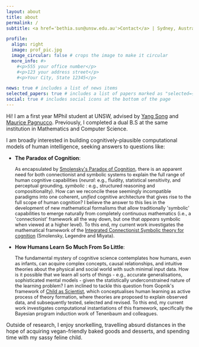 ```yaml
---
layout: about
title: about
permalink: /
subtitle: <a href='bethia.sun@unsw.edu.au'>Contact</a> | Sydney, Australia

profile:
  align: right
  image: prof_pic.jpg
  image_circular: false # crops the image to make it circular
  more_info: #>
    #<p>555 your office number</p>
    #<p>123 your address street</p>
    #<p>Your City, State 12345</p>

news: true # includes a list of news items
selected_papers: true # includes a list of papers marked as "selected={true}"
social: true # includes social icons at the bottom of the page
---
```


Hi! I am a first year MPhil student at UNSW, advised by [Yang Song](https://cgi.cse.unsw.edu.au/~ysong/) and [Maurice Pagnucco](https://cgi.cse.unsw.edu.au/~morri/). Previously, I completed a dual B.S at the same institution in Mathematics and Computer Science.

I am broadly interested in building cognitively-plausible computational models of human intelligence, seeking answers to questions like: 

- **The Paradox of Cognition**: <p style="font-size:0.90em"> As encapsulated by  <a href="https://home.csulb.edu/~cwallis/382/readings/482/smolensky.proper.treat.pdf">Smolensky's Paradox of Cognition</a>, there is an apparent need for both connectionist and symbolic systems to explain the full range of human cognitive capabilities (<i>neural</i>: e.g., fluidity, statistical sensitivity, and perceptual grounding, <i> symbolic </i>: e.g., structured reasoning and compositionality). How can we reconcile these seemingly incompatible paradigms into one coherent, <i> unified </i> cognitive architecture that gives rise to the full scope of human cognition? I believe the answer to this lies in the development of new mathematical formalisms that allow traditionally 'symbolic' capabilities to emerge naturally from completely continuous mathematics (i.e., a 'connectionist' framework all the way down, but one that <i> appears </i> symbolic when viewed at a higher level). To this end, my current work investigates the mathematical framework of the <a href="https://www.colorado.edu/ics/sites/default/files/attached-files/92-08.pdf">Integrated Connectionist Symbolic theory for cognition</a> (Smolensky, Legendre and Miyata). </p>

- **How Humans Learn So Much From So Little**: <p style="font-size:0.90em"> The fundamental mystery of cognitive science contemplates how humans, even as infants, can acquire complex concepts, causal relationships, and intuitive theories about the physical and social world with such minimal input data. How is it possible that we learn all sorts of things - e.g., accurate generalisations, sophisticated mental models - given the statistically underconstrained nature of the learning problem? I am inclined to tackle this question from Gopnik's framework of <a href="https://www.jstor.org/stable/188064"> Child as Scientist</a>, which conceptualises human learning as active process of theory formation, where theories are proposed to explain observed data, and subsequently tested, selected and revised. To this end, my current work investigates computational instantiations of this framework, specifically the Bayesian program induction work of Tenenbaum and colleagues. </p>

Outside of research, I enjoy snorkelling, travelling absurd distances in the hope of acquiring vegan-friendly baked goods and desserts, and spending time with my sassy feline child. 